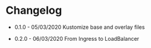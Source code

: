 # Changelog

* 0.1.0 - 05/03/2020
  Kustomize base and overlay files

* 0.2.0 - 06/03/2020
  From Ingress to LoadBalancer


